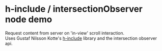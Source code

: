 # h-include / intersectionObserver node demo

Request content from server on 'in-view' scroll interaction. <br />
Uses Gustaf Nilsson Kotte's [h-include](https://github.com/gustafnk/h-include) library and the intersection observer api.
